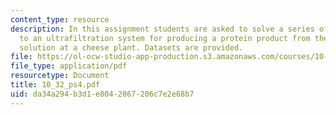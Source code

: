 ```yaml
---
content_type: resource
description: In this assignment students are asked to solve a series of problems related
  to an ultrafiltration system for producing a protein product from the waste whey
  solution at a cheese plant. Datasets are provided.
file: https://ol-ocw-studio-app-production.s3.amazonaws.com/courses/10-32-separation-processes-spring-2005/da34a294b3d1e8042867206c7e2e68b7_10_32_ps4.pdf
file_type: application/pdf
resourcetype: Document
title: 10_32_ps4.pdf
uid: da34a294-b3d1-e804-2867-206c7e2e68b7
---
```


